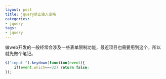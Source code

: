 ```yaml
---
layout: post
title: jquery禁止输入空格
categories:
- jquery
tags:
- jquery
---
```



做web开发的一般经常会涉及一些表单限制功能，最近项目也需要用到这个，所以就先做个笔记。

```javascript
$("input ").keydown(function(event){
    if(event.which===32) return false;
});
```